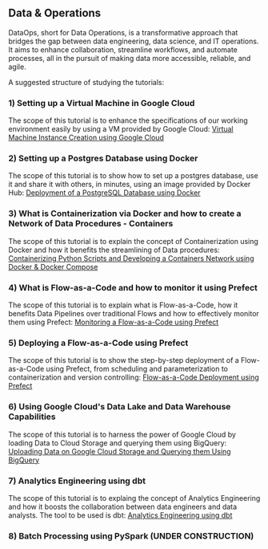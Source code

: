 ## Data & Operations

DataOps, short for Data Operations, is a transformative approach that bridges the gap between data engineering, data science, and IT operations. It aims to enhance collaboration, streamline workflows, and automate processes, all in the pursuit of making data more accessible, reliable, and agile.

A suggested structure of studying the tutorials:

### 1) Setting up a Virtual Machine in Google Cloud

The scope of this tutorial is to enhance the specifications of our working environment easily by using a VM provided by Google Cloud:
[Virtual Machine Instance Creation using Google Cloud](https://github.com/ssideris/Data_Management_and_Analytics_Operations/tree/main/DataOps/Virtual%20Machine%20Instance%20Creation%20using%20Google%20Cloud.pdf)

### 2) Setting up a Postgres Database using Docker

The scope of this tutorial is to show how to set up a postgres database, use it and share it with others, in minutes, using an image provided by Docker Hub:
[Deployment of a PostgreSQL Database using Docker](https://github.com/ssideris/Data_Management_and_Analytics_Operations/tree/main/DataOps/Deployment%20of%20a%20PostgreSQL%20Database%20using%20Docker)

### 3) What is Containerization via Docker and how to create a Network of Data Procedures - Containers

The scope of this tutorial is to explain the concept of Containerization using Docker and how it benefits the streamlining of Data procedures:
[Containerizing Python Scripts and Developing a Containers Network using Docker & Docker Compose](https://github.com/ssideris/Data_Management_and_Analytics_Operations/tree/main/DataOps/Containerizing%20Python%20Scripts%20and%20Developing%20a%20Containers%20Network%20using%20Docker%20%26%20Docker%20Compose)

### 4) What is Flow-as-a-Code and how to monitor it using Prefect

The scope of this tutorial is to explain what is Flow-as-a-Code, how it benefits Data Pipelines over traditional Flows and how to effectively monitor them using Prefect:
[Monitoring a Flow-as-a-Code using Prefect](https://github.com/ssideris/Data_Management_and_Analytics_Operations/tree/main/DataOps/Flow-as-a-Code%20Monitoring%20using%20Prefect)

### 5) Deploying a Flow-as-a-Code using Prefect

The scope of this tutorial is to show the step-by-step deployment of a Flow-as-a-Code using Prefect, from scheduling and parameterization to containerization and version controlling:
[Flow-as-a-Code Deployment using Prefect]([https://github.com/ssideris/Data_Management_and_Analytics_Operations/edit/main/DataOps/README.md](https://github.com/ssideris/Data_Management_and_Analytics_Operations/tree/main/DataOps/Flow-as-a-Code%20Deployment%20using%20Prefect))

### 6) Using Google Cloud's Data Lake and Data Warehouse Capabilities 

The scope of this tutorial is to harness the power of Google Cloud by loading Data to Cloud Storage and querying them using BigQuery:
[Uploading Data on Google Cloud Storage and Querying them Using BigQuery](https://github.com/ssideris/Data_Management_and_Analytics_Operations/tree/main/DataOps/Uploading%20Data%20in%20Google%20Cloud%20Storage%20and%20Querying%20them%20using%20Big%20Query)

### 7) Analytics Engineering using dbt

The scope of this tutorial is to explaing the concept of Analytics Engineering and how it boosts the collaboration between data engineers and data analysts. The tool to be used is dbt:
[Analytics Engineering using dbt](https://github.com/ssideris/Data_Management_and_Analytics_Operations/blob/main/DataOps/Analytics%20Engineering%20using%20dbt/README.md)

### 8) Batch Processing using PySpark (UNDER CONSTRUCTION)
